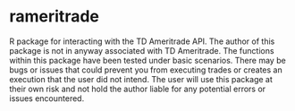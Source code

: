 # rameritrade
R package for interacting with the TD Ameritrade API. The author of this package is not in anyway associated with TD Ameritrade. The functions within this package have been tested under basic scenarios. There may be bugs or issues that could prevent you from executing trades or creates an execution that the user did not intend. The user will use this package at their own risk and not hold the author liable for any potential errors or issues encountered. 
